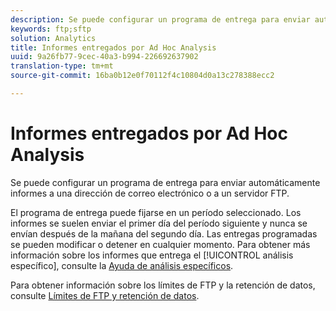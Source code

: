 ```yaml
---
description: Se puede configurar un programa de entrega para enviar automáticamente informes a una dirección de correo electrónico o a un servidor FTP.
keywords: ftp;sftp
solution: Analytics
title: Informes entregados por Ad Hoc Analysis
uuid: 9a26fb77-9cec-40a3-b994-226692637902
translation-type: tm+mt
source-git-commit: 16ba0b12e0f70112f4c10804d0a13c278388ecc2

---
```



# Informes entregados por Ad Hoc Analysis

Se puede configurar un programa de entrega para enviar automáticamente informes a una dirección de correo electrónico o a un servidor FTP.

El programa de entrega puede fijarse en un período seleccionado. Los informes se suelen enviar el primer día del período siguiente y nunca se envían después de la mañana del segundo día. Las entregas programadas se pueden modificar o detener en cualquier momento. Para obtener más información sobre los informes que entrega el [!UICONTROL análisis específico], consulte la [Ayuda de análisis específicos](https://marketing.adobe.com/resources/help/en_US/dsc/index.html#Discover_Help).

Para obtener información sobre los límites de FTP y la retención de datos, consulte [Límites de FTP y retención de datos](/help/export/ftp-and-sftp/ftp-limits.md).
